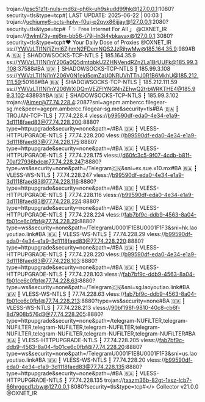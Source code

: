 trojan://psc51z1t-nuls-md6z-qh6k-uh9skudd99hk@127.0.0.1:1080?security=tls&type=tcp#[ LAST UPDATE: 2025-06-22 | 00:03 ]
trojan://uchiumy6-octs-hplw-f0uj-p2qvx86ijjay@127.0.0.1:2080?security=tls&type=tcp#「 ✨ Free Internet For All 」 @OXNET_IR
trojan://3wlml73y-mj6m-bb56-t79j-ln3i4ybkayax@127.0.0.1:3080?security=tls&type=tcp#❤️ Your Daily Dose of Proxies @OXNET_IR
ss://YWVzLTI1Ni1jZmI6ZjhmN2FDemNQS2JzRjhwMw@185.164.35.9:989#BA 🇧🇦 ┇ SHADOWSOCKS-TCP-NTLS ┇ 185.164.35.9
ss://YWVzLTI1Ni1nY206a0Q5dmtqbkU2ZHNVendRZnZLa1BrUUFk@185.99.3.108:37588#BA 🇧🇦 ┇ SHADOWSOCKS-TCP-NTLS ┇ 185.99.3.108
ss://YWVzLTI1Ni1nY206V0N1ejd5cmZaU0NRUVhTTnJ0R1B6MkhU@185.212.111.59:50168#BA 🇧🇦 ┇ SHADOWSOCKS-TCP-NTLS ┇ 185.212.111.59
ss://YWVzLTI1Ni1nY206WXlDQmVEZFlYNGNhZEhwQ2trbWRKTHE4@185.99.3.102:43893#BA 🇧🇦 ┇ SHADOWSOCKS-TCP-NTLS ┇ 185.99.3.102
trojan://Aimer@77.74.228.4:2087?sni=agepm.ambercc.filegear-sg.me&peer=agepm.ambercc.filegear-sg.me&security=tls#BA 🇧🇦 ┇ TROJAN-TCP-TLS ┇ 77.74.228.4
vless://b99590df-eda0-4e34-e1a9-3d1118faed83@77.74.228.200:8880?type=httpupgrade&security=none&path=/#BA 🇧🇦 ┇ VLESS-HTTPUPGRADE-NTLS ┇ 77.74.228.200
vless://b99590df-eda0-4e34-e1a9-3d1118faed83@77.74.228.175:8880?type=httpupgrade&security=none&path=/#BA 🇧🇦 ┇ VLESS-HTTPUPGRADE-NTLS ┇ 77.74.228.175
vless://d60fc3c5-9f07-4cdb-b81f-70af27936bdc@77.74.228.247:8880?type=ws&security=none&path=/Telegram🇨🇳&sni=ex.sue.x10.mx#BA 🇧🇦 ┇ VLESS-WS-NTLS ┇ 77.74.228.247
vless://b99590df-eda0-4e34-e1a9-3d1118faed83@77.74.228.116:8880?type=httpupgrade&security=none&path=/#BA 🇧🇦 ┇ VLESS-HTTPUPGRADE-NTLS ┇ 77.74.228.116
vless://b99590df-eda0-4e34-e1a9-3d1118faed83@77.74.228.224:8880?type=httpupgrade&security=none&path=/#BA 🇧🇦 ┇ VLESS-HTTPUPGRADE-NTLS ┇ 77.74.228.224
vless://fab7bf9c-ddb9-4563-8a04-fb01ce6c0fbf@77.74.228.29:8880?type=ws&security=none&path=/TelegramU0001F1E8U0001F1F3&sni=hk.laoyoutiao.link#BA 🇧🇦 ┇ VLESS-WS-NTLS ┇ 77.74.228.29
vless://b99590df-eda0-4e34-e1a9-3d1118faed83@77.74.228.220:8880?type=httpupgrade&security=none&path=/#BA 🇧🇦 ┇ VLESS-HTTPUPGRADE-NTLS ┇ 77.74.228.220
vless://b99590df-eda0-4e34-e1a9-3d1118faed83@77.74.228.103:8880?type=httpupgrade&security=none&path=/#BA 🇧🇦 ┇ VLESS-HTTPUPGRADE-NTLS ┇ 77.74.228.103
vless://fab7bf9c-ddb9-4563-8a04-fb01ce6c0fbf@77.74.228.63:8880?type=ws&security=none&path=/Telegram🇨🇳&sni=sg.laoyoutiao.link#BA 🇧🇦 ┇ VLESS-WS-NTLS ┇ 77.74.228.63
vless://fab7bf9c-ddb9-4563-8a04-fb01ce6c0fbf@77.74.228.213:8880?type=ws&security=none#BA 🇧🇦 ┇ VLESS-WS-NTLS ┇ 77.74.228.213
vless://90bf198f-9810-40c8-cb6f-8d7908b576d3@77.74.228.205:8880?type=httpupgrade&security=none&path=/telegram-NUFiLTER,telegram-NUFiLTER,telegram-NUFiLTER,telegram-NUFiLTER,telegram-NUFiLTER,telegram-NUFiLTER,telegram-NUFiLTER,telegram-NUFiLTER#BA 🇧🇦 ┇ VLESS-HTTPUPGRADE-NTLS ┇ 77.74.228.205
vless://fab7bf9c-ddb9-4563-8a04-fb01ce6c0fbf@77.74.228.20:8880?type=ws&security=none&path=/TelegramU0001F1E8U0001F1F3&sni=us.laoyoutiao.link#BA 🇧🇦 ┇ VLESS-WS-NTLS ┇ 77.74.228.20
vless://b99590df-eda0-4e34-e1a9-3d1118faed83@77.74.228.135:8880?type=httpupgrade&security=none&path=/#BA 🇧🇦 ┇ VLESS-HTTPUPGRADE-NTLS ┇ 77.74.228.135
trojan://txazm36b-82gt-1xsz-lcb7-66hrggcd1zbw@127.0.0.1:8080?security=tls&type=tcp#</> Collector v21.0.0 @OXNET_IR
